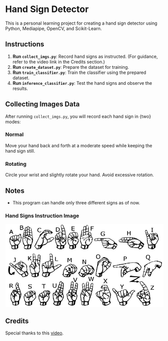 # Hand Sign Detector

This is a personal learning project for creating a hand sign detector using Python, Mediapipe, OpenCV, and Scikit-Learn.

## Instructions

1. **Run `collect_imgs.py`**: Record hand signs as instructed. (For guidance, refer to the video link in the Credits section.)
2. **Run `create_dataset.py`**: Prepare the dataset for training.
3. **Run `train_classifier.py`**: Train the classifier using the prepared dataset.
4. **Run `inference_classifier.py`**: Test the hand signs and observe the results.

## Collecting Images Data

After running `collect_imgs.py`, you will record each hand sign in {two} modes:

### Normal

Move your hand back and forth at a moderate speed while keeping the hand sign still.

### Rotating

Circle your wrist and slightly rotate your hand. Avoid excessive rotation.

## Notes

- This program can handle only three different signs as of now.

### Hand Signs Instruction Image

![Hand Signs Instruction](image.png)

## Credits
Special thanks to this [video](https://youtu.be/MJCSjXepaAM?si=fnUC_G2CNiA_KcuO).
